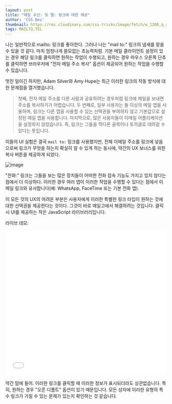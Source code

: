 ```yaml
---
layout: post
title: "메일 수신: 및 텔: 링크에 대한 제공"
author: 'CSS Dev'
thumbnail: https://res.cloudinary.com/css-tricks/image/fetch/w_1200,q_auto,f_auto/https://css-tricks.com/wp-content/uploads/2020/08/mailgo-options.png
tags: MAILTO,TEL
---
```



나는 일반적으로 mailto: 링크를 좋아한다. 그러나 나는 "mail to:" 링크의 냄새를 맡을 수 있을 것 같다. 마치 엄청나게 쓸모없는 초능력처럼. 기본 메일 클라이언트 설정이 있는 경우 해당 링크를 클릭하면 원하는 작업이 수행되고, 원하는 경우 마우스 오른쪽 단추를 클릭하면 브라우저에 "전자 메일 주소 복사" 옵션이 제공되어 원하는 작업을 수행할 수 있습니다.

멋진 일이긴 하지만, Adam Silver와 Amy Hupe는 최근 이러한 링크의 작동 방식에 대한 문제점을 열거했습니다.

> 첫째, 전자 메일 주소를 다른 사람과 공유하려는 경우처럼 링크에 메일을 보내면 주소를 복사하기가 어렵습니다.
두 번째로, 일부 사용자는 둘 이상의 메일 앱을 사용하며, 링크는 다른 앱을 사용할 수 있는 선택권을 부여하지 않고 기본값으로 설정된 메일 앱을 사용합니다.
마지막으로, 많은 사용자들이 이메일 어플리케이션을 설정하지 않았습니다. 즉, 링크는 그들을 막다른 골목이나 토끼굴로 데려갈 수 있다는 뜻입니다.

이들의 UI 실험은 결국 `mail to:` 링크를 사용했지만, 전체 이메일 주소를 링크에 넣음으로써 링크가 무엇을 하는지 확실히 알 수 있게 하는 동시에, 약간의 UX 보너스를 위한 복사 버튼을 제공하게 되었다.

![image](https://i2.wp.com/css-tricks.com/wp-content/uploads/2020/08/mailto3.png?resize=1024%2C328&ssl=1)

"전화:" 링크는 그들을 보는 많은 장치들이 어떠한 전화 접속 기능도 가지고 있지 않다는 점에서 더 이상하다. 이러한 경우 여러 앱이 이러한 작업을 수행할 수 있다는 점에서 이메일 링크와 유사합니다(예: WhatsApp, FaceTime 또는 기본 전화 앱).

이 모든 것의 UX의 어려운 부분은 사용자에게 이러한 특별한 링크 타입이 원하는 것에 대한 선택권을 제공한다는 것이다. 그것이 바로 메일고에서 해결하려는 것입니다. 클릭 시 UI를 제공하는 작은 JavaScript 라이브러리입니다.

라이브 데모:

<div class="wp-block-cp-codepen-gutenberg-embed-block cp_embed_wrapper resizable" style="height: 450px;"><iframe id="cp_embed_RmeQEr" src="//codepen.io/anon/embed/RmeQEr?height=450&amp;theme-id=1&amp;slug-hash=RmeQEr&amp;default-tab=result" height="450" scrolling="no" frameborder="0" allowfullscreen="" allowpaymentrequest="" name="CodePen Embed RmeQEr" title="CodePen Embed RmeQEr" class="cp_embed_iframe" style="width: 100%; overflow: hidden; height: 100%;">CodePen Embed Fallback</iframe><div class="win-size-grip" style="touch-action: none;"></div></div>

약간 맘에 들어. 이러한 링크를 클릭할 때 이러한 정보가 표시되더라도 상관없습니다. 특히, 원하는 경우 "오픈 디폴트" 옵션이 있기 때문입니다. 모든 상자에 이러한 유형의 특수 링크가 가질 수 있는 문제가 있는지 확인하는 것 같습니다.